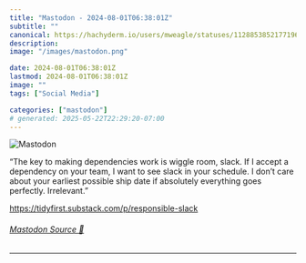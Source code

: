 ```yaml
---
title: "Mastodon - 2024-08-01T06:38:01Z"
subtitle: ""
canonical: https://hachyderm.io/users/mweagle/statuses/112885385217719652
description:
image: "/images/mastodon.png"

date: 2024-08-01T06:38:01Z
lastmod: 2024-08-01T06:38:01Z
image: ""
tags: ["Social Media"]

categories: ["mastodon"]
# generated: 2025-05-22T22:29:20-07:00
---
```

![Mastodon](/images/mastodon.png)

<p>“The key to making dependencies work is wiggle room, slack. If I accept a dependency on your team, I want to see slack in your schedule. I don’t care about your earliest possible ship date if absolutely everything goes perfectly. Irrelevant.”</p><p><a href="https://tidyfirst.substack.com/p/responsible-slack" target="_blank" rel="nofollow noopener noreferrer" translate="no"><span class="invisible">https://</span><span class="ellipsis">tidyfirst.substack.com/p/respo</span><span class="invisible">nsible-slack</span></a></p>


###### [Mastodon Source 🐘](https://hachyderm.io/@mweagle/112885385217719652)

___
